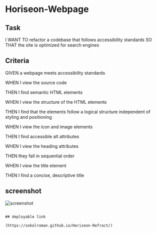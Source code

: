 # Horiseon-Webpage


##  Task

I WANT TO refactor a codebase that follows accessibility standards
SO THAT the site is optimized for search engines

## Criteria


<p>GIVEN a webpage meets accessibility standards</br>
<p>WHEN I view the source code</br>
<p>THEN I find semantic HTML elements</br>
<p>WHEN I view the structure of the HTML elements</br>
<p>THEN I find that the elements follow a logical structure independent of styling and positioning</br>
<p>WHEN I view the icon and image elements</br>
<p>THEN I find accessible alt attributes</br>
<p>WHEN I view the heading attributes</br>
<p>THEN they fall in sequential order</br>
<p>WHEN I view the title element</br>
<p>THEN I find a concise, descriptive title</br>


## screenshot

![screenshot](https://github.com/sokolroman/Horiseon-Refract/blob/main/Screen%20Shot%202022-07-27%20at%2009.07.44.png)

```

## deployable link

(https://sokolroman.github.io/Horiseon-Refract/)

